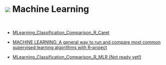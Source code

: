 # ![](http://arqmain.net/RProject_Python_Logos/RLogo_04.png) Machine Learning 
<br>

* [ MLearning_Classification_Comparison_R_Caret ](https://github.com/arqmain/Machine_Learning/tree/master/R_MLearning/MLearning_Classification_Comparison_R_Caret)

* [ MACHINE LEARNING: A general way to run and compare most common supervised learning algorithms with R-project ](https://github.com/arqmain/Machine_Learning/tree/master/R_MLearning/MLearning_Classification_Comparison_R_MLR)

* [ MLearning_Classification_Comparison_R_MLR (Not ready yet!) ](https://github.com/arqmain/Machine_Learning/tree/master/R_MLearning/MLearning_Classification_Comparison_R_MLR)

